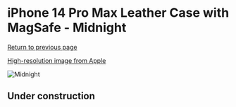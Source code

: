 # iPhone 14 Pro Max Leather Case with MagSafe - Midnight

[Return to previous page](/iphone_14)

[High-resolution image from Apple](https://store.storeimages.cdn-apple.com/8756/as-images.apple.com/is/MPPM3?wid=4500&hei=4500&fmt=png)

<div style="width: 500px"><img src="/everyphone/MPPM3.png" alt="Midnight"></div>

## Under construction
